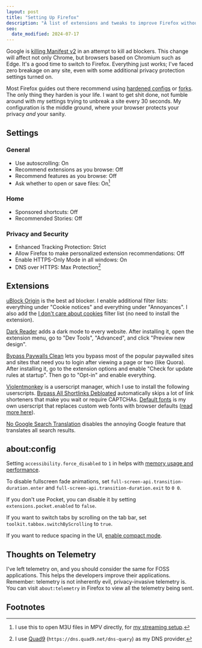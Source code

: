 ```yaml
---
layout: post
title: "Setting Up Firefox"
description: "A list of extensions and tweaks to improve Firefox without breakage."
seo:
  date_modified: 2024-07-17
---
```


Google is [killing Manifest v2](https://blog.chromium.org/2024/05/manifest-v2-phase-out-begins.html) in an attempt to kill ad blockers. This change will affect not only Chrome, but browsers based on Chromium such as Edge. It's a good time to switch to Firefox. Everything just works; I've faced zero breakage on any site, even with some additional privacy protection settings turned on.

Most Firefox guides out there recommend using [hardened configs](https://github.com/arkenfox/user.js) or [forks](https://librewolf.net). The only thing they harden is your life. I want to get shit done, not fumble around with my settings trying to unbreak a site every 30 seconds. My configuration is the middle ground, where your browser protects your privacy *and* your sanity.

## Settings

### General

- Use autoscrolling: On
- Recommend extensions as you browse: Off
- Recommend features as you browse: Off
- Ask whether to open or save files: On[^1]
  
### Home

- Sponsored shortcuts: Off
- Recommended Stories: Off

### Privacy and Security

- Enhanced Tracking Protection: Strict
- Allow Firefox to make personalized extension recommendations: Off
- Enable HTTPS-Only Mode in all windows: On
- DNS over HTTPS: Max Protection[^2]

## Extensions

[uBlock Origin](https://addons.mozilla.org/en-US/firefox/addon/ublock-origin) is the best ad blocker. I enable additional filter lists: everything under "Cookie notices" and everything under "Annoyances". I also add the [I don't care about cookies](https://www.i-dont-care-about-cookies.eu/abp) filter list (no need to install the extension).

[Dark Reader](https://addons.mozilla.org/en-US/firefox/addon/darkreader) adds a dark mode to every website. After installing it, open the extension menu, go to "Dev Tools", "Advanced", and click "Preview new design".

[Bypass Paywalls Clean](https://github.com/bpc-clone/bpc_updates/releases/download/latest/bypass_paywalls_clean-latest.xpi) lets you bypass most of the popular paywalled sites and sites that need you to login after viewing a page or two (like Quora). After installing it, go to the extension options and enable "Check for update rules at startup". Then go to "Opt-in" and enable everything.

[Violentmonkey](https://addons.mozilla.org/en-US/firefox/addon/violentmonkey) is a userscript manager, which I use to install the following userscripts. [Bypass All Shortlinks Debloated](https://codeberg.org/Amm0ni4/bypass-all-shortlinks-debloated/raw/branch/main/Bypass_All_Shortlinks.user.js) automatically skips a lot of link shorteners that make you wait or require CAPTCHAs. [Default fonts](https://greasyfork.org/en/scripts/496839-default-fonts) is my own userscript that replaces custom web fonts with browser defaults ([read more here](/blog/treat-yourself-to-good-typography#improving-browser-fonts)).

[No Google Search Translation](https://addons.mozilla.org/en-US/firefox/addon/no-google-search-translation) disables the annoying Google feature that translates all search results.

## about:config

Setting `accessibility.force_disabled` to `1` in helps with [memory usage and performance](https://bugzilla.mozilla.org/show_bug.cgi?id=1726887).

To disable fullscreen fade animations, set `full-screen-api.transition-duration.enter` and `full-screen-api.transition-duration.exit` to `0 0`.

If you don't use Pocket, you can disable it by setting `extensions.pocket.enabled` to `false`.

If you want to switch tabs by scrolling on the tab bar, set `toolkit.tabbox.switchByScrolling` to `true`.

If you want to reduce spacing in the UI, [enable compact mode](https://support.mozilla.org/en-US/kb/compact-mode-workaround-firefox).

## Thoughts on Telemetry

I've left telemetry on, and you should consider the same for FOSS applications. This helps the developers improve their applications. Remember: telemetry is not inherently evil, privacy-invasive telemetry is. You can visit `about:telemetry` in Firefox to view all the telemetry being sent.

## Footnotes

[^1]: I use this to open M3U files in MPV directly, for [my streaming setup](/blog/the-comfiest-streaming-service#streaming-with-mpv).

[^2]: I use [Quad9](https://quad9.net) (`https://dns.quad9.net/dns-query`) as my DNS provider.

